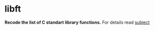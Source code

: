 # libft

__Recode the list of C standart library functions.__
For details read [subject](https://github.com/MANT-i-S/libft/blob/master/libft.en.pdf)

